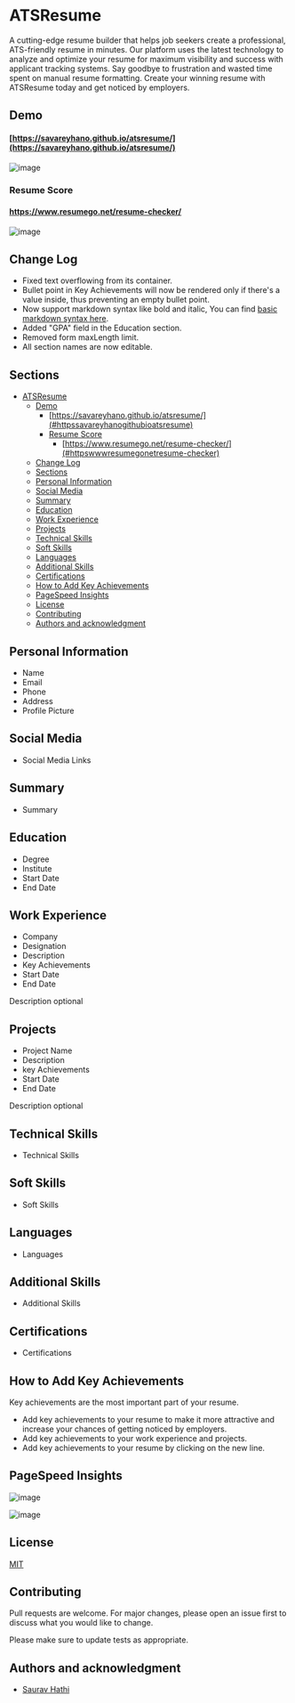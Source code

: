 # ATSResume

A cutting-edge resume builder that helps job seekers create a professional, ATS-friendly resume in minutes. Our platform uses the latest technology to analyze and optimize your resume for maximum visibility and success with applicant tracking systems. Say goodbye to frustration and wasted time spent on manual resume formatting. Create your winning resume with ATSResume today and get noticed by employers.

## Demo

#### [https://savareyhano.github.io/atsresume/](https://savareyhano.github.io/atsresume/)
![image](https://user-images.githubusercontent.com/32730327/273453332-c8241b46-baab-4b04-ac17-ba2aa8f8ebb2.png)

### Resume Score
#### https://www.resumego.net/resume-checker/
![image](https://user-images.githubusercontent.com/32730327/273453345-cb092bbb-3ccd-4885-b5f6-427b332e1035.png)

## Change Log

- Fixed text overflowing from its container.
- Bullet point in Key Achievements will now be rendered only if there's a value inside, thus preventing an empty bullet point.
- Now support markdown syntax like bold and italic, You can find [basic markdown syntax here](https://www.markdownguide.org/basic-syntax/).
- Added "GPA" field in the Education section.
- Removed form maxLength limit.
- All section names are now editable.

## Sections

- [ATSResume](#atsresume)
  - [Demo](#demo)
      - [https://savareyhano.github.io/atsresume/](#httpssavareyhanogithubioatsresume)
    - [Resume Score](#resume-score)
      - [https://www.resumego.net/resume-checker/](#httpswwwresumegonetresume-checker)
  - [Change Log](#change-log)
  - [Sections](#sections)
  - [Personal Information](#personal-information)
  - [Social Media](#social-media)
  - [Summary](#summary)
  - [Education](#education)
  - [Work Experience](#work-experience)
  - [Projects](#projects)
  - [Technical Skills](#technical-skills)
  - [Soft Skills](#soft-skills)
  - [Languages](#languages)
  - [Additional Skills](#additional-skills)
  - [Certifications](#certifications)
  - [How to Add Key Achievements](#how-to-add-key-achievements)
  - [PageSpeed Insights](#pagespeed-insights)
  - [License](#license)
  - [Contributing](#contributing)
  - [Authors and acknowledgment](#authors-and-acknowledgment)

## Personal Information

- Name
- Email
- Phone
- Address
- Profile Picture

## Social Media

- Social Media Links

## Summary

- Summary

## Education

- Degree
- Institute
- Start Date
- End Date

## Work Experience

- Company
- Designation
- Description
- Key Achievements
- Start Date
- End Date

Description optional

## Projects

- Project Name
- Description
- key Achievements
- Start Date
- End Date

Description optional

## Technical Skills

- Technical Skills

## Soft Skills

- Soft Skills

## Languages

- Languages

## Additional Skills

- Additional Skills

## Certifications

- Certifications

## How to Add Key Achievements

Key achievements are the most important part of your resume. 

- Add key achievements to your resume to make it more attractive and increase your chances of getting noticed by employers.
- Add key achievements to your work experience and projects.
- Add key achievements to your resume by clicking on the new line.

## PageSpeed Insights

![image](https://user-images.githubusercontent.com/61316762/218244257-e85172dc-46bd-4f4b-b9c2-9bd17c693cc8.png)

![image](https://user-images.githubusercontent.com/32730327/273453780-c0197b6a-24fd-4d58-a3c4-846f73716e05.png)

## License

[MIT](https://github.com/sauravhathi/atsresume/blob/main/LICENSE.md)

## Contributing

Pull requests are welcome. For major changes, please open an issue first to discuss what you would like to change.

Please make sure to update tests as appropriate.

## Authors and acknowledgment

- [Saurav Hathi](https://github.com/sauravhathi)
